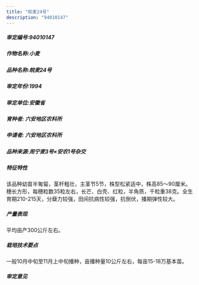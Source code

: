```yaml
---
title: "皖麦24号"
description: "94010147"
---
```

##### 审定编号:94010147

##### 作物名称:小麦

##### 品种名称:皖麦24号

##### 审定年份:1994

##### 审定单位:安徽省

##### 育种者:  六安地区农科所

##### 申请者:  六安地区农科所

##### 品种来源:用宁麦3号×安农1号杂交

##### 特征特性
该品种幼苗半匍匐，茎杆粗壮，主茎节5节，株型松紧适中，株高85～90厘米。穗长方形，每穗粒数35粒左右，长芒、白壳、红粒，半角质，千粒重38克。全生育期210-215天，分蘖力较强，田间抗病性较强，抗倒伏，播期弹性较大。

##### 产量表现
平均亩产300公斤左右。

##### 栽培技术要点
一般10月中旬至11月上中旬播种，亩播种量10公斤左右，每亩15-18万基本苗。

##### 审定意见

